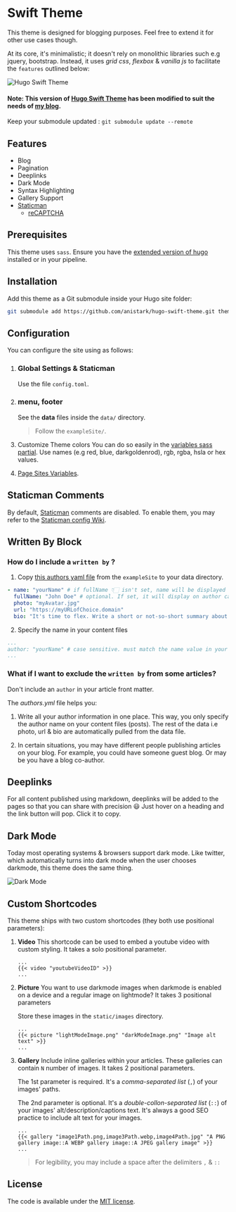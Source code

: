 # Swift Theme

This theme is designed for blogging purposes. Feel free to extend it for other
use cases though.

At its core, it's minimalistic; it doesn't rely on monolithic libraries such e.g
jquery, bootstrap. Instead, it uses *grid css*, *flexbox* & *vanilla js* to
facilitate the `features` outlined below:

![Hugo Swift Theme](https://github.com/anistark/hugo-swift-theme/blob/master/images/screenshot.png)

#### Note: This version of [Hugo Swift Theme](https://github.com/onweru/hugo-swift-theme) has been modified to suit the needs of [my blog](https://blog.anirudha.dev).

Keep your submodule updated : `git submodule update --remote`

## Features

* Blog
* Pagination
* Deeplinks
* Dark Mode
* Syntax Highlighting
* Gallery Support
* [Staticman](#staticman-comments)
  * [reCAPTCHA](https://developers.google.com/recaptcha/docs/display)

## Prerequisites

This theme uses `sass`. Ensure you have the [extended version of hugo](https://github.com/gohugoio/hugo/releases) installed or in your pipeline.

## Installation

Add this theme as a Git submodule inside your Hugo site folder:

```bash
git submodule add https://github.com/anistark/hugo-swift-theme.git themes/hugo-swift-theme
```

## Configuration

You can configure the site using as follows:

1. ### Global Settings & Staticman

    Use the file `config.toml`.
2. ### menu, footer

    See the **data** files inside the `data/` directory.

    > Follow the `exampleSite/`.
3. Customize Theme colors
    You can do so easily in the [variables sass partial](https://github.com/onweru/hugo-swift-theme/blob/e5af8a1414cd8e1ec5a0817f8e5eb8c8c98e2676/assets/sass/_variables.sass#L13-L21). Use names (e.g red, blue, darkgoldenrod), rgb, rgba, hsla or hex values.

4. [Page Sites Variables](https://gohugo.io/variables/site/).

## Staticman Comments

By default, [Staticman](https://staticman.net) comments are disabled.
To enable them, you may refer to the
[Staticman config Wiki](https://github.com/onweru/hugo-swift-theme/wiki/staticman-config).

## Written By Block

### How do I include a `written by` ?

  1. Copy [this authors yaml file](https://github.com/onweru/hugo-swift-theme/blob/master/exampleSite/data/authors.yml) from the `exampleSite` to your data directory.

  ```yaml
  - name: "yourName" # if fullName 👇🏻 isn't set, name will be displayed on author card
    fullName: "John Doe" # optional. If set, it will display on author card
    photo: "myAvatar.jpg"
    url: "https://myURLofChoice.domain"
    bio: "It's time to flex. Write a short or not-so-short summary about yourself."
  ```

  2. Specify the name in your content files

  ```yaml
  ...
  author: "yourName" # case sensitive. must match the name value in your saved data
  ...
  ```
### What if I want to exclude the `written by` from some articles?

Don't include an `author` in your article front matter.

The *authors.yml* file helps you:

  1. Write all your author information in one place. This way, you only specify the author name on your content files (posts). The rest of the data i.e photo, url & bio are automatically pulled from the data file.

  2. In certain situations, you may have different people publishing articles on your blog. For example, you could have someone guest blog. Or may be you have a blog co-author.


## Deeplinks

For all content published using markdown, deeplinks will be added to the pages
so that you can share with precision :smiley: Just   hover on a heading and the
link button will pop. Click it to copy.

## Dark Mode

Today most operating systems & browsers support dark mode. Like twitter, which
automatically turns into dark mode when the user chooses darkmode, this theme
does the same thing.

![Dark Mode](https://github.com/onweru/hugo-swift-theme/blob/master/images/darkmode.jpg)

## Custom Shortcodes

This theme ships with two custom shortcodes (they both use positional parameters):

1. __Video__
    This shortcode can be used to embed a youtube video with custom styling. It takes a solo positional parameter.

    ```
    ...
    {{< video "youtubeVideoID" >}}
    ...
    ```

2. __Picture__
    You want to use darkmode images when darkmode is enabled on a device and a regular image on lightmode? It takes 3 positional parameters

    Store these images in the `static/images` directory.

    ```
    ...
    {{< picture "lightModeImage.png" "darkModeImage.png" "Image alt text" >}}
    ...
    ```

3. __Gallery__
    Include inline galleries within your articles. These galleries can contain `N` number of images. It takes 2 positional parameters.

    The 1st parameter is required. It's a _comma-separated list_ (`,`) of your images' paths.

    The 2nd parameter is optional. It's a _double-collon-separated list_ (`::`) of your images' alt/description/captions text. It's always a good SEO practice to include alt text for your images.

    ```
    ...
    {{< gallery "image1Path.png,image3Path.webp,image4Path.jpg" "A PNG gallery image::A WEBP gallery image::A JPEG gallery image" >}}
    ...
    ```

    > For legibility, you may include a space after the delimiters `,` & `::`

## License

The code is available under the
[MIT license](https://github.com/onweru/hugo-swift-theme/blob/master/LICENSE.md).

